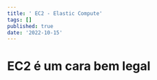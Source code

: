 ```yaml
---
title: ' EC2 - Elastic Compute'
tags: []
published: true
date: '2022-10-15'
---
```


# EC2 é um cara bem legal